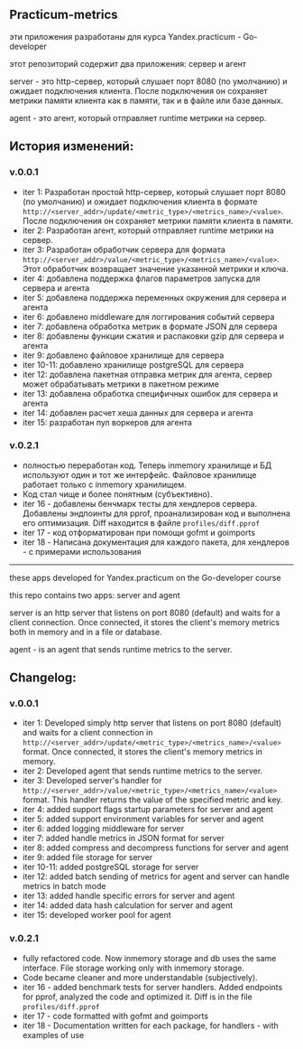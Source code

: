 ##



## Practicum-metrics

эти приложения разработаны для курса Yandex.practicum - Go-developer

этот репозиторий содержит два приложения: сервер и агент

server - это http-сервер, который слушает порт 8080 (по умолчанию) и ожидает подключения клиента. После подключения он сохраняет метрики памяти клиента как в памяти, так и в файле или базе данных.

agent - это агент, который отправляет runtime метрики на сервер.

## История изменений:

### v.0.0.1

- iter 1: Разработан простой http-сервер, который слушает порт 8080 (по умолчанию) и ожидает подключения клиента в формате ```http://<server_addr>/update/<metric_type>/<metrics_name>/<value>```. После подключения он сохраняет метрики памяти клиента в памяти.
- iter 2: Разработан агент, который отправляет runtime метрики на сервер.
- iter 3: Разработан обработчик сервера для формата ```http://<server_addr>/value/<metric_type>/<metrics_name>/<value>```. Этот обработчик возвращает значение указанной метрики и ключа.
- iter 4: добавлена поддержка флагов параметров запуска для сервера и агента
- iter 5: добавлена поддержка переменных окружения для сервера и агента
- iter 6: добавлено middleware для логгирования событий сервера
- iter 7: добавлена обработка метрик в формате JSON для сервера
- iter 8: добавлены функции сжатия и распаковки gzip для сервера и агента
- iter 9: добавлено файловое хранилище для сервера
- iter 10-11: добавлено хранилище postgreSQL для сервера
- iter 12: добавлена пакетная отправка метрик для агента, сервер может обрабатывать метрики в пакетном режиме
- iter 13: добавлена обработка специфичных ошибок для сервера и агента
- iter 14: добавлен расчет хеша данных для сервера и агента
- iter 15: разработан пул воркеров для агента

### v.0.2.1

- полностью переработан код. Теперь inmemory хранилище и БД используют один и тот же интерфейс. Файловое хранилище работает только с inmemory хранилищем.
- Код стал чище и более понятным (субъективно).
- iter 16 - добавлены бенчмарк тесты для хендлеров сервера. Добавлены эндпоинты для pprof, проанализирован код и выполнена его оптимизация. Diff находится в файле ```profiles/diff.pprof```
- iter 17 - код отформатирован при помощи gofmt и goimports
- iter 18 - Написана документация для каждого пакета, для хендлеров - с примерами использования

--------------------

these apps developed for Yandex.practicum on the Go-developer course

this repo contains two apps: server and agent

server is an http server that listens on port 8080 (default) and waits for a client connection. Once connected, it stores the client's memory metrics both in memory and in a file or database.

agent - is an agent that sends runtime metrics to the server.

## Changelog:

### v.0.0.1

- iter 1: Developed simply http server that listens on port 8080 (default) and waits for a client connection in ```http://<server_addr>/update/<metric_type>/<metrics_name>/<value>``` format. Once connected, it stores the client's memory metrics in memory.
- iter 2: Developed agent that sends runtime metrics to the server.
- iter 3: Developed server's handler for ```http://<server_addr>/value/<metric_type>/<metrics_name>/<value>``` format. This handler returns the value of the specified metric and key.
- iter 4: added support flags startup parameters for server and agent
- iter 5: added support environment variables for server and agent
- iter 6: added logging middleware for server
- iter 7: added handle metrics in JSON format for server
- iter 8: added compress and decompress functions for server and agent
- iter 9: added file storage for server
- iter 10-11: added postgreSQL storage for server
- iter 12: added batch sending of metrics for agent and server can handle metrics in batch mode
- iter 13: added handle specific errors for server and agent
- iter 14: added data hash calculation for server and agent
- iter 15: developed worker pool for agent

### v.0.2.1

- fully refactored code. Now inmemory storage and db uses the same interface. File storage working only with inmemory storage.
- Code became cleaner and more understandable (subjectively).
- iter 16 - added benchmark tests for server handlers. Added endpoints for pprof, analyzed the code and optimized it. Diff is in the file ```profiles/diff.pprof```
- iter 17 - code formatted with gofmt and goimports
- iter 18 - Documentation written for each package, for handlers - with examples of use



